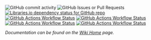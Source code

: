 ![GitHub commit activity](https://img.shields.io/github/last-commit/kevindheath/nugetpackages?style=flat-square&logo=github&label=Last%20Commit&)
![GitHub Issues or Pull Requests](https://img.shields.io/github/issues/kevindheath/nugetpackages?style=flat-square&logo=github&label=Issues)
[![Libraries.io dependency status for GitHub repo](https://img.shields.io/librariesio/github/kevindheath/nugetpackages?style=flat-square&logo=nuget&label=Dependencies&color=%233EC2EE)](https://www.nuget.org/packages)
\
[![GitHub Actions Workflow Status](https://img.shields.io/github/actions/workflow/status/kevindheath/nugetpackages/build.yml?color=%23ED753D&style=flat-square&label=%F0%9F%9A%A7.NET%20Build)](https://github.com/kevindheath/nugetpackages/actions/workflows/build.yml)
[![GitHub Actions Workflow Status](https://img.shields.io/github/actions/workflow/status/kevindheath/nugetpackages/test.yml?color=%23ED753D&style=flat-square&label=%F0%9F%9A%A5%20Run%20Tests)](https://github.com/kevindheath/nugetpackages/actions/workflows/test.yml)
[![GitHub Actions Workflow Status](https://img.shields.io/github/actions/workflow/status/kevindheath/nugetpackages/merged.yml?color=%23ED753D&style=flat-square&label=%E2%99%BE%EF%B8%8F%20Pull%20Request%20Merge)](https://github.com/kevindheath/nugetpackages/actions/workflows/merged.yml)
[![GitHub Actions Workflow Status](https://img.shields.io/github/actions/workflow/status/kevindheath/nugetpackages/nuget.yml?color=%23ED753D&style=flat-square&label=%F0%9F%93%A6%20Upload%20Packages)](https://github.com/kevindheath/nugetpackages/actions/workflows/nuget.yml)

_Documentation can be found on the [Wiki Home](https://github.com/kevindheath/nugetpackages/wiki) page._

